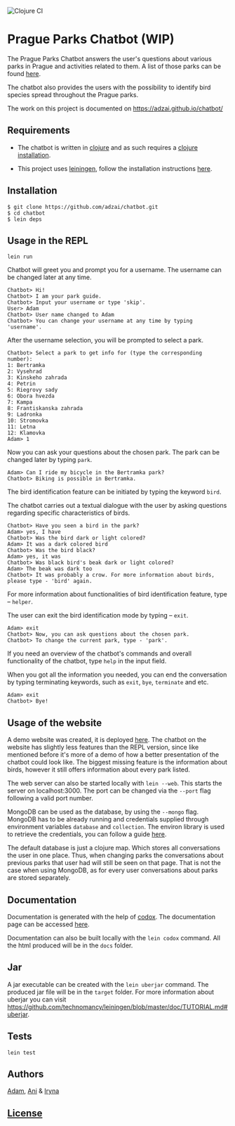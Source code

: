 ![Clojure CI](https://github.com/adzai/chatbot/workflows/Clojure%20CI/badge.svg?branch=main)
# Prague Parks Chatbot (WIP)

The Prague Parks Chatbot answers the user's questions about various
parks in Prague and activities related to them.
A list of those parks
can be found [here](https://www.praha.eu/jnp/cz/co_delat_v_praze/parky/index.html).

The chatbot also provides the users with the possibility to
identify bird species spread throughout the Prague parks.

The work on this project is documented on https://adzai.github.io/chatbot/

## Requirements
* The chatbot is written in [clojure](https://clojure.org/) and as such requires
a [clojure installation](https://clojure.org/guides/getting_started).

* This project uses [leiningen](https://leiningen.org/), follow the installation instructions
[here](https://github.com/technomancy/leiningen#Installation).

## Installation
```
$ git clone https://github.com/adzai/chatbot.git
$ cd chatbot
$ lein deps
```

## Usage in the REPL
```
lein run
```
Chatbot will greet you and prompt you for a username. The username can be changed later at any time.
```
Chatbot> Hi!
Chatbot> I am your park guide.
Chatbot> Input your username or type 'skip'.
User> Adam
Chatbot> User name changed to Adam
Chatbot> You can change your username at any time by typing 'username'.
```
After the username selection, you will be prompted to select a park.
```
Chatbot> Select a park to get info for (type the corresponding number):
1: Bertramka
2: Vysehrad
3: Kinskeho zahrada
4: Petrin
5: Riegrovy sady
6: Obora hvezda
7: Kampa
8: Frantiskanska zahrada
9: Ladronka
10: Stromovka
11: Letna
12: Klamovka
Adam> 1
```
Now you can ask your questions about the chosen park.
The park can be changed later by typing `park`.
```
Adam> Can I ride my bicycle in the Bertramka park?
Chatbot> Biking is possible in Bertramka.
```
The bird identification feature can be initiated by typing the keyword `bird`.

The chatbot carries out a textual dialogue with the user by asking questions
regarding specific characteristics of birds.
```
Chatbot> Have you seen a bird in the park?
Adam> yes, I have
Chatbot> Was the bird dark or light colored?
Adam> It was a dark colored bird
Chatbot> Was the bird black?
Adam> yes, it was
Chatbot> Was black bird's beak dark or light colored?
Adam> The beak was dark too
Chatbot> It was probably a crow. For more information about birds, please type - 'bird' again.
```
For more information about functionalities of bird identification feature, type – `helper`.

The user can exit the bird identification mode by typing – `exit`.
```
Adam> exit
Chatbot> Now, you can ask questions about the chosen park.
Chatbot> To change the current park, type - 'park'.
```
If you need an overview of the chatbot's commands and overall functionality
of the chatbot, type `help` in the input field.

When you got all the information you needed, you can end the conversation by typing
terminating keywords, such as `exit`, `bye`, `terminate` and etc.
```
Adam> exit
Chatbot> Bye!
```

## Usage of the website
A demo website was created, it is deployed [here](https://schoolstuff.me).
The chatbot on the website has slightly less features than the REPL version, since like mentioned before it's more of a demo
of how a better presentation
of the chatbot could look like. The biggest missing feature is the
information about birds, however it still offers information
about every park listed.


The web server can also be started locally with `lein --web`.
This starts the server on localhost:3000. The port can be changed via
the `--port` flag following a valid port number.


MongoDB can be used as the database, by using the `--mongo` flag.
MongoDB has to be already running and credentials supplied through
environment variables `database` and `collection`. The environ
library is used to retrieve the credentials, you can follow a guide
[here](https://github.com/weavejester/environ).


The default database is just a clojure map. Which stores all conversations the user in one place. Thus, when changing parks the conversations
about previous parks that user had
will still be seen on that page. That is not
the case when using MongoDB, as for every user conversations about
parks are stored separately.


## Documentation
Documentation is generated with the help of [codox](https://github.com/weavejester/codox).
The documentation page can be accessed [here](https://schoolstuff.me/chatbot/).


Documentation can also be built locally with the `lein codox` command.
All the html produced will be in the `docs` folder.


## Jar
A jar executable can be created with the `lein uberjar` command.
The produced jar file will be in the `target` folder.
For more information about uberjar you can visit https://github.com/technomancy/leiningen/blob/master/doc/TUTORIAL.md#uberjar.

## Tests
```
lein test
```

## Authors
[Adam](https://github.com/adzai), [Ani](https://github.com/AniSanikidze)
& [Iryna](https://github.com/irinakulinich3712)

## [License](https://github.com/adzai/chatbot/blob/main/LICENSE)
